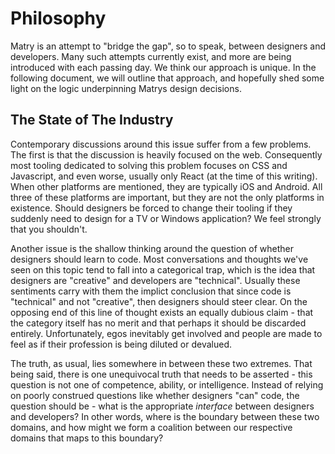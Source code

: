 
# Philosophy

Matry is an attempt to "bridge the gap", so to speak, between designers and developers. Many such attempts currently exist, and more are being introduced with each passing day. We think our approach is unique. In the following document, we will outline that approach, and hopefully shed some light on the logic underpinning Matrys design decisions.

## The State of The Industry

Contemporary discussions around this issue suffer from a few problems. The first is that the discussion is heavily focused on the web. Consequently most tooling dedicated to solving this problem focuses on CSS and Javascript, and even worse, usually only React (at the time of this writing). When other platforms are mentioned, they are typically iOS and Android. All three of these platforms are important, but they are not the only platforms in existence. Should designers be forced to change their tooling if they suddenly need to design for a TV or Windows application? We feel strongly that you shouldn't.

Another issue is the shallow thinking around the question of whether designers should learn to code. Most conversations and thoughts we've seen on this topic tend to fall into a categorical trap, which is the idea that designers are "creative" and developers are "technical". Usually these sentiments carry with them the implict conclusion that since code is "technical" and not "creative", then designers should steer clear. On the opposing end of this line of thought exists an equally dubious claim - that the category itself has no merit and that perhaps it should be discarded entirely. Unfortunately, egos inevitably get involved and people are made to feel as if their profession is being diluted or devalued.

The truth, as usual, lies somewhere in between these two extremes. That being said, there is one unequivocal truth that needs to be asserted - this question is not one of competence, ability, or intelligence. Instead of relying on poorly construed questions like whether designers "can" code, the question should be - what is the appropriate *interface* between designers and developers? In other words, where is the boundary between these two domains, and how might we form a coalition between our respective domains that maps to this boundary?
